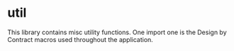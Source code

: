 # util

This library contains misc utility functions. One import one is the Design by Contract
macros used throughout the application.
